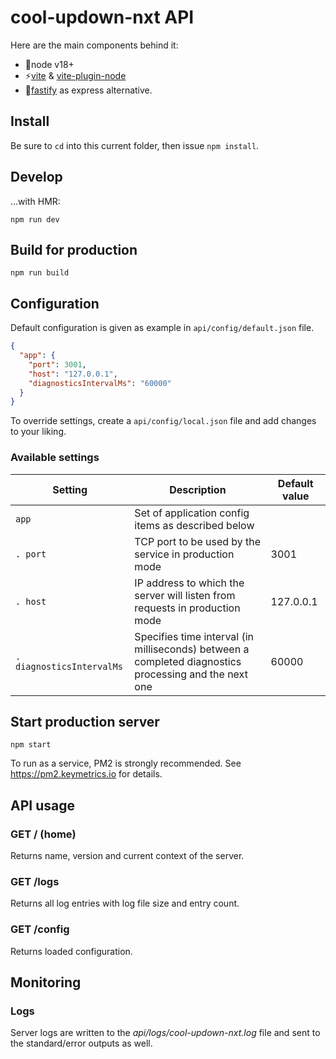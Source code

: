 # cool-updown-nxt API

Here are the main components behind it:
  - 💚node v18+
  - ⚡[vite](https://vitejs.dev) & [vite-plugin-node](https://github.com/axe-me/vite-plugin-node)
  - 🐆[fastify](https://fastify.dev/) as express alternative.

## Install

Be sure to `cd` into this current folder, then issue `npm install`.

## Develop

...with HMR:

`npm run dev`

## Build for production

`npm run build`

## Configuration

Default configuration is given as example in `api/config/default.json` file.

```json
{
  "app": {
    "port": 3001,
    "host": "127.0.0.1",
    "diagnosticsIntervalMs": "60000"
  }
}
```

To override settings, create a `api/config/local.json` file and add changes to your liking.

### Available settings

| Setting | Description | Default value |
| ------- | ----------- | ------------- |
| `app` | Set of application config items as described below |  |
| `. port`| TCP port to be used by the service in production mode | 3001 |
| `. host`| IP address to which the server will listen from requests in production mode | 127.0.0.1 |
| `. diagnosticsIntervalMs`| Specifies time interval (in milliseconds) between a completed diagnostics processing and the next one | 60000 |

## Start production server

`npm start`

To run as a service, PM2 is strongly recommended. See https://pm2.keymetrics.io for details.

## API usage

### GET / (home)

Returns name, version and current context of the server.

### GET /logs

Returns all log entries with log file size and entry count.

### GET /config

Returns loaded configuration.

## Monitoring

### Logs

Server logs are written to the *api/logs/cool-updown-nxt.log* file and sent to the standard/error outputs as well.
